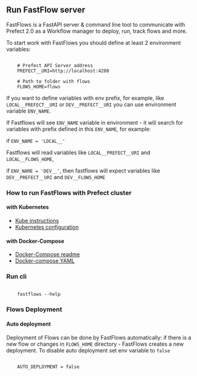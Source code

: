 ## Run FastFlow server

FastFlows is a FastAPI server & command line tool to communicate with Prefect 2.0 as a Workflow manager to deploy, run,
track flows and more.

To start work with FastFlows you should define at least 2 environment variables:

```console

    # Prefect API Server address
    PREFECT__URI=http://localhost:4200

    # Path to folder with flows
    FLOWS_HOME=flows

```

If you want to define variables with env prefix, for example, like `LOCAL__PREFECT__URI` or `DEV__PREFECT__URI` you
can use environment variable `ENV_NAME`.

If Fastflows will see `ENV_NAME` variable in environment - it will search for variables with prefix defined in
this `ENV_NAME`, for example:

if `ENV_NAME = 'LOCAL__'`

Fastflows will read variables like `LOCAL__PREFECT__URI` and `LOCAL__FLOWS_HOME`,

if `ENV_NAME = 'DEV__'`, then fastflows will expect variables like `DEV__PREFECT__URI` and `DEV__FLOWS_HOME`

### How to run FastFlows with Prefect cluster

#### with Kubernetes

- [Kube instructions](docker/README.md)
- [Kubernetes configuration](docker/kube-infra/)

#### with Docker-Compose

- [Docker-Compose readme](docker/README.md)
- [Docker-compose YAML](docker/docker-compose.yml)

### Run cli

```console

    fastflows --help

```

### Flows Deployment

#### Auto deployment

Deployment of Flows can be done by FastFlows automatically: if there is a new flow or changes in `FLOWS_HOME`
directory - FastFlows creates a new deployment. To disable auto deployment set env variable to `false`

```console

    AUTO_DEPLOYMENT = false

```
